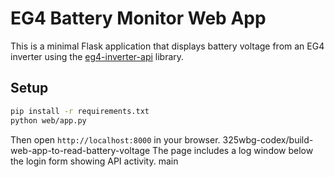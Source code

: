 # EG4 Battery Monitor Web App

This is a minimal Flask application that displays battery voltage from an EG4 inverter using the [eg4-inverter-api](https://pypi.org/project/eg4-inverter-api/) library.

## Setup

```bash
pip install -r requirements.txt
python web/app.py
```


Then open `http://localhost:8000` in your browser.
 325wbg-codex/build-web-app-to-read-battery-voltage
The page includes a log window below the login form showing API activity.
 main

